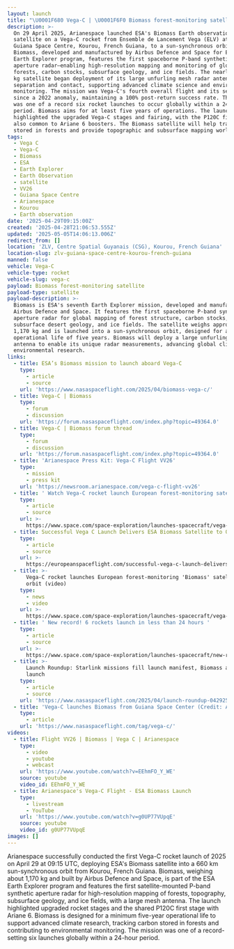 ```yaml
---
layout: launch
title: "\U0001F680 Vega-C | \U0001F6F0 Biomass forest-monitoring satellite"
description: >-
  On 29 April 2025, Arianespace launched ESA's Biomass Earth observation
  satellite on a Vega-C rocket from Ensemble de Lancement Vega (ELV) at the
  Guiana Space Centre, Kourou, French Guiana, to a sun-synchronous orbit.
  Biomass, developed and manufactured by Airbus Defence and Space for ESA's
  Earth Explorer program, features the first spaceborne P-band synthetic
  aperture radar—enabling high-resolution mapping and monitoring of global
  forests, carbon stocks, subsurface geology, and ice fields. The nearly 1,200
  kg satellite began deployment of its large unfurling mesh radar antenna after
  separation and contact, supporting advanced climate science and environmental
  monitoring. The mission was Vega-C's fourth overall flight and its second
  since a 2022 anomaly, maintaining a 100% post-return success rate. This launch
  was one of a record six rocket launches to occur globally within a 24-hour
  period. Biomass aims for at least five years of operations. The launch
  highlighted the upgraded Vega-C stages and fairing, with the P120C first stage
  also common to Ariane 6 boosters. The Biomass satellite will help track carbon
  stored in forests and provide topographic and subsurface mapping worldwide.
tags:
  - Vega C
  - Vega-C
  - Biomass
  - ESA
  - Earth Explorer
  - Earth Observation
  - satellite
  - VV26
  - Guiana Space Centre
  - Arianespace
  - Kourou
  - Earth observation
date: '2025-04-29T09:15:00Z'
created: '2025-04-28T21:06:53.555Z'
updated: '2025-05-05T14:06:13.006Z'
redirect_from: []
location: 'ZLV, Centre Spatial Guyanais (CSG), Kourou, French Guiana'
location-slug: zlv-guiana-space-centre-kourou-french-guiana
manned: false
vehicle: Vega-C
vehicle-type: rocket
vehicle-slug: vega-c
payload: Biomass forest-monitoring satellite
payload-type: satellite
payload-description: >-
  Biomass is ESA's seventh Earth Explorer mission, developed and manufactured by
  Airbus Defence and Space. It features the first spaceborne P-band synthetic
  aperture radar for global mapping of forest structure, carbon stocks,
  subsurface desert geology, and ice fields. The satellite weighs approximately
  1,170 kg and is launched into a sun-synchronous orbit, designed for a minimum
  operational life of five years. Biomass will deploy a large unfurling mesh
  antenna to enable its unique radar measurements, advancing global climate and
  environmental research.
links:
  - title: ESA’s Biomass mission to launch aboard Vega-C
    type:
      - article
      - source
    url: 'https://www.nasaspaceflight.com/2025/04/biomass-vega-c/'
  - title: Vega-C | Biomass
    type:
      - forum
      - discussion
    url: 'https://forum.nasaspaceflight.com/index.php?topic=49364.0'
  - title: Vega-C | Biomass forum thread
    type:
      - forum
      - discussion
    url: 'https://forum.nasaspaceflight.com/index.php?topic=49364.0'
  - title: 'Arianespace Press Kit: Vega-C Flight VV26'
    type:
      - mission
      - press kit
    url: 'https://newsroom.arianespace.com/vega-c-flight-vv26'
  - title: ' Watch Vega-C rocket launch European forest-monitoring satellite to orbit on April 29 '
    type:
      - article
      - source
    url: >-
      https://www.space.com/space-exploration/launches-spacecraft/vega-c-rocket-launch-esa-biomass-forest-monitoring-satellite
  - title: Successful Vega C Launch Delivers ESA Biomass Satellite to Orbit
    type:
      - article
      - source
    url: >-
      https://europeanspaceflight.com/successful-vega-c-launch-delivers-esa-biomass-satellite-to-orbit/
  - title: >-
      Vega-C rocket launches European forest-monitoring 'Biomass' satellite to
      orbit (video)
    type:
      - news
      - video
    url: >-
      https://www.space.com/space-exploration/launches-spacecraft/vega-c-rocket-launch-esa-biomass-forest-monitoring-satellite
  - title: ' New record! 6 rockets launch in less than 24 hours '
    type:
      - article
      - source
    url: >-
      https://www.space.com/space-exploration/launches-spacecraft/new-record-6-rockets-launch-in-less-than-24-hours
  - title: >-
      Launch Roundup: Starlink missions fill launch manifest, Biomass and Alpha
      launch
    type:
      - article
      - source
    url: 'https://www.nasaspaceflight.com/2025/04/launch-roundup-042925/'
  - title: 'Vega-C launches Biomass from Guiana Space Center (Credit: Arianespace)'
    type:
      - article
    url: 'https://www.nasaspaceflight.com/tag/vega-c/'
videos:
  - title: Flight VV26 | Biomass | Vega C | Arianespace
    type:
      - video
      - youtube
      - webcast
    url: 'https://www.youtube.com/watch?v=EEhmFO_Y_WE'
    source: youtube
    video_id: EEhmFO_Y_WE
  - title: Arianespace's Vega-C Flight - ESA Biomass Launch
    type:
      - livestream
      - YouTube
    url: 'https://www.youtube.com/watch?v=g0UP77VUpqE'
    source: youtube
    video_id: g0UP77VUpqE
images: []
---
```

Arianespace successfully conducted the first Vega-C rocket launch of 2025 on April 29 at 09:15 UTC, deploying ESA's Biomass satellite into a 660 km sun-synchronous orbit from Kourou, French Guiana. Biomass, weighing about 1,170 kg and built by Airbus Defence and Space, is part of the ESA Earth Explorer program and features the first satellite-mounted P-band synthetic aperture radar for high-resolution mapping of forests, topography, subsurface geology, and ice fields, with a large mesh antenna. The launch highlighted upgraded rocket stages and the shared P120C first stage with Ariane 6. Biomass is designed for a minimum five-year operational life to support advanced climate research, tracking carbon stored in forests and contributing to environmental monitoring. The mission was one of a record-setting six launches globally within a 24-hour period.
